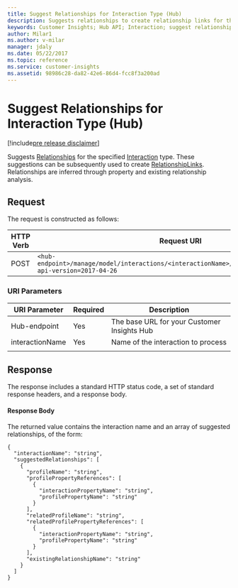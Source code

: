 ```yaml
---
title: Suggest Relationships for Interaction Type (Hub)
description: Suggests relationships to create relationship links for the specified Interaction type.
keywords: Customer Insights; Hub API; Interaction; suggest relationship
author: Milar1
ms.author: v-milar
manager: jdaly
ms.date: 05/22/2017
ms.topic: reference
ms.service: customer-insights 
ms.assetid: 98986c28-da82-42e6-86d4-fcc8f3a200ad
---
```


Suggest Relationships for Interaction Type (Hub)
==============================================

[!include[pre release disclaimer](../../../includes/cc-beta-prerelease-disclaimer.md)]

Suggests [Relationships](../types/relationship.md) for the specified [Interaction](../types/interaction.md) type. These suggestions can be subsequently used to create [RelationshipLinks](../types/relationshiplink.md).  Relationships are inferred through property and existing relationship analysis.

## Request 
The request is constructed as follows:

|**HTTP Verb**|**Request URI**|
|-------------|---------------|
|POST|`<hub-endpoint>/manage/model/interactions/<interactionName>/suggestRelationshipLinks?api-version=2017-04-26`|

### URI Parameters

|**URI Parameter**|**Required**|**Description**|
| --------------- | ---------- | ------------- |
|Hub-endpoint|Yes|The base URL for your Customer Insights Hub|
|interactionName|Yes|Name of the interaction to process|
| | | |


## Response  
 The response includes a standard HTTP status code, a set of standard response headers, and a response body.


#### Response Body  

The returned value contains the interaction name and an array of suggested relationships, of the form: 

```{json}
{
  "interactionName": "string",
  "suggestedRelationships": [
    {
      "profileName": "string",
      "profilePropertyReferences": [
        {
          "interactionPropertyName": "string",
          "profilePropertyName": "string"
        }
      ],
      "relatedProfileName": "string",
      "relatedProfilePropertyReferences": [
        {
          "interactionPropertyName": "string",
          "profilePropertyName": "string"
        }
      ],
      "existingRelationshipName": "string"
    }
  ]
}
  
```
